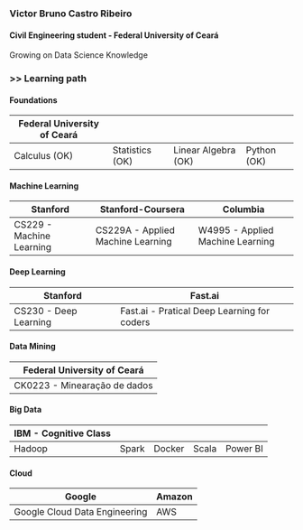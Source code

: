 ### Victor Bruno Castro Ribeiro
#### Civil Engineering student - Federal University of Ceará
Growing on Data Science Knowledge
### >> Learning path
#### Foundations
  |Federal University of Ceará||||
  |---|---|---|---|
  |Calculus (OK)|Statistics (OK)|Linear Algebra (OK)|Python (OK)
#### Machine Learning
|Stanford|Stanford-Coursera|Columbia|
| --- | --- | --- |
| CS229 - Machine Learning | CS229A - Applied Machine Learning | W4995 - Applied Machine Learning |
#### Deep Learning 
  |Stanford|Fast.ai|
| --- | --- |
| CS230 - Deep Learning| Fast.ai - Pratical Deep Learning for coders|
#### Data Mining
  | Federal University of Ceará|
  |---|
  |CK0223 - Minearação de dados|
#### Big Data
  |IBM - Cognitive Class|||||
  |---|---|---|---|---|
  |Hadoop| Spark|Docker|Scala|Power BI
#### Cloud
  |Google|Amazon|
  |---|---|
  |Google Cloud Data Engineering|AWS
